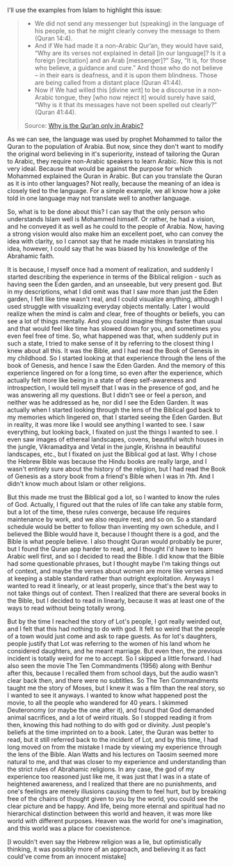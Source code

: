 I'll use the examples from Islam to highlight this issue:

> - We did not send any messenger but (speaking) in the language of his people, so that he might clearly convey the message to them (Quran 14:4).
> - And if We had made it a non-Arabic Qur’an, they would have said, “Why are its verses not explained in detail [in our language]? Is it a foreign [recitation] and an Arab [messenger]?” Say, “It is, for those who believe, a guidance and cure.” And those who do not believe – in their ears is deafness, and it is upon them blindness. Those are being called from a distant place (Quran 41:44).
> - Now if We had willed this [divine writ] to be a discourse in a non-Arabic tongue, they [who now reject it] would surely have said, “Why is it that its messages have not been spelled out clearly?” (Quran 41:44).
>
> Source: [Why is the Qur’an only in Arabic? ](https://www.whyislam.org/arabic/)

As we can see, the language was used by prophet Mohammed to tailor the Quran to the population of Arabia. But now, since they don't want to modify the original word believing in it's superiority, instead of tailoring the Quran to Arabic, they require non-Arabic speakers to learn Arabic.
Now this is not very ideal. Because that would be against the purpose for which Mohammed explained the Quran in Arabic. But can you translate the Quran as it is into other languages? Not really, because the meaning of an idea is closely tied to the language.
For a simple example, we all know how a joke told in one language may not translate well to another language.

So, what is to be done about this? I can say that the only person who understands Islam well is Mohammed himself. Or rather, he had a vision, and he conveyed it as well as he could to the people of Arabia. Now, having a strong vision would also make him an excellent poet, who can convey the idea with clarity, so I cannot say that he made mistakes in translating his idea, however, I could say that he was biased by his knowledge of the Abrahamic faith.

It is because, I myself once had a moment of realization, and suddenly I started describing the experience in terms of the Biblical religion - such as having seen the Eden garden, and an unseeable, but very present god. But in my descriptions, what I did omit was that I saw more than just the Eden garden, I felt like time wasn't real, and I could visualize anything, although I used struggle with visualizing everyday objects mentally. Later I would realize when the mind is calm and clear, free of thoughts or beliefs, you can see a lot of things mentally. And you could imagine things faster than usual and that would feel like time has slowed down for you, and sometimes you even feel free of time. So, what happened was that, when suddenly put in such a state, I tried to make sense of it by referring to the closest thing I knew about all this. It was the Bible, and I had read the Book of Genesis in my childhood. So I started looking at that experience through the lens of the book of Genesis, and hence I saw the Eden Garden. And the memory of this experience lingered on for a long time, so even after the experience, which actually felt more like being in a state of deep self-awareness and introspection, I would tell myself that I was in the presence of god, and he was answering all my questions. But I didn't see or feel a person, and neither was he addressed as he, nor did I see the Eden Garden. It was actually when I started looking through the lens of the Biblical god back to my memories which lingered on, that I started seeing the Eden Garden. But in reality, it was more like I would see anything I wanted to see. I saw everything, but looking back, I fixated on just the things I wanted to see. I even saw images of ethereal landscapes, covens, beautiful witch houses in the jungle, Vikramaditya and Vetal in the jungle, Krishna in beautiful landscapes, etc., but I fixated on just the Biblical god at last. Why I chose the Hebrew Bible was because the Hindu books are really large, and I wasn't entirely sure about the history of the religion, but I had read the Book of Genesis as a story book from a friend's Bible when I was in 7th. And I didn't know much about Islam or other religions.

But this made me trust the Biblical god a lot, so I wanted to know the rules of God. Actually, I figured out that the rules of life can take any stable form, but a lot of the time, these rules converge, because life requires maintenance by work, and we also require rest, and so on. So a standard schedule would be better to follow than inventing my own schedule, and I believed the Bible would have it, because I thought there is a god, and the Bible is what people believe. I also thought Quran would probably be purer, but I found the Quran app harder to read, and I thought I'd have to learn Arabic well first, and so I decided to read the Bible. I did know that the Bible had some questionable phrases, but I thought maybe I'm taking things out of context, and maybe the verses about women are more like verses aimed at keeping a stable standard rather than outright exploitation. Anyways I wanted to read it linearly, or at least properly, since that's the best way to not take things out of context. Then I realized that there are several books in the Bible, but I decided to read in linearly, because it was at least one of the ways to read without being totally wrong.

But by the time I reached the story of Lot's people, I got really weirded out, and I felt that this had nothing to do with god. It felt so weird that the people of a town would just come and ask to rape guests. As for lot's daughters, people justify that Lot was referring to the women of his land whom he considered daughters, and he meant marriage. But even then, the previous incident is totally weird for me to accept. So I skipped a little forward. I had also seen the movie The Ten Commandments (1956) along with Benhur after this, because I recalled them from school days, but the audio wasn't clear back then, and there were no subtitles. So The Ten Commandments taught me the story of Moses, but I knew it was a film than the real story, so I wanted to see it anyways. I wanted to know what happened post the movie, to all the people who wandered for 40 years. I skimmed Deuteronomy (or maybe the one after it), and found that God demanded animal sacrifices, and a lot of weird rituals. So I stopped reading it from then, knowing this had nothing to do with god or divinity. Just people's beliefs at the time imprinted on to a book. Later, the Quran was better to read, but it still referred back to the incident of Lot, and by this time, I had long moved on from the mistake I made by viewing my experience through the lens of the Bible. Alan Watts and his lectures on Taosim seemed more natural to me, and that was closer to my experience and understanding than the strict rules of Abrahamic religions. In any case, the god of my experience too reasoned just like me, it was just that I was in a state of heightened awareness, and I realized that there are no punishments, and one's feelings are merely illusions causing them to feel hurt, but by breaking free of the chains of thought given to you by the world, you could see the clear picture and be happy. And life, being more eternal and spiritual had no hierarchical distinction between this world and heaven, it was more like world with different purposes. Heaven was the world for one's imagination, and this world was a place for coexistence.

[I wouldn't even say the Hebrew religion was a lie, but optimistically thinking, it was possibly more of an approach, and believing it as fact could've come from an innocent mistake]
